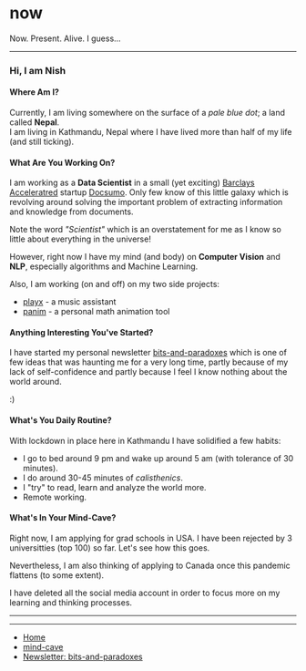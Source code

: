# now
Now. Present. Alive. I guess...

---

### Hi, I am Nish

#### Where Am I?
Currently, I am living somewhere on the surface of a *pale blue dot*; a land called **Nepal**.  
I am living in Kathmandu, Nepal where I have lived more than half of my life (and still ticking).

#### What Are You Working On?
I am working as a **Data Scientist** in a small (yet exciting) [Barclays Acceleratred](https://home.barclays/who-we-are/innovation/barclays-accelerator/companies/docsumo/) startup [Docsumo](https://docsumo.com/). 
Only few know of this little galaxy which is revolving around solving the important problem of extracting information and knowledge from documents.

Note the word *"Scientist"* which is an overstatement for me as I know so little about everything in the universe!

However, right now I have my mind (and body) on **Computer Vision** and **NLP**, especially algorithms and Machine Learning.

Also, I am working (on and off) on my two side projects:
- [playx](https://github.com/NISH1001/playx) - a music assistant
- [panim](https://github.com/NISH1001/panim) - a personal math animation tool

#### Anything Interesting You've Started?
I have started my personal newsletter [bits-and-paradoxes](https://bitsandparadoxes.substack.com/) which is one of few ideas that was haunting me for a very long time, partly because of my lack of self-confidence and partly because I feel I know nothing about the world around.

:)


#### What's You Daily Routine?
With lockdown in place here in Kathmandu I have solidified a few habits:
- I go to bed around 9 pm and wake up around 5 am (with tolerance of 30 minutes).
- I do around 30-45 minutes of *calisthenics*.
- I "try" to read, learn and analyze the world more.
- Remote working.


#### What's In Your Mind-Cave?
Right now, I am applying for grad schools in USA. I have been rejected by 3 universitties (top 100) so far. Let's see how this goes.

Nevertheless, I am also thinking of applying to Canada once this pandemic flattens (to some extent).


I have deleted all the social media account in order to focus more on my learning and thinking processes.

---
---


- [Home](https://nish1001.github.io/)
- [mind-cave](https://nish1001.github.io/mind-cave/)
- [Newsletter: bits-and-paradoxes](bitsandparadoxes.substack.com/)
